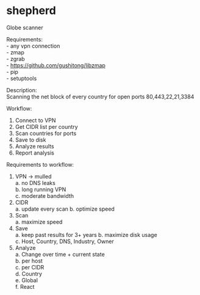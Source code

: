 # shepherd
Globe scanner

Requirements:  
    - any vpn connection  
    - zmap  
    - zgrab  
    - https://github.com/gushitong/libzmap  
    - pip  
    - setuptools  

Description:  
Scanning the net block of every country for open ports 80,443,22,21,3384  

Workflow:  
1. Connect to VPN
2. Get CIDR list per country
3. Scan countries for ports
4. Save to disk
5. Analyze results
6. Report analysis

Requirements to workflow:
1. VPN -> mulled  
    a. no DNS leaks  
    b. long running VPN  
    c. moderate bandwidth
2. CIDR  
    a. update every scan
    b. optimize speed
3. Scan  
    a. maximize speed
4. Save  
    a. keep past results for 3+ years
    b. maximize disk usage  
    c. Host, Country, DNS, Industry, Owner  
5. Analyze  
    a. Change over time + current state  
    b. per host  
    c. per CIDR  
    d. Country  
    e. Global  
    f. React

